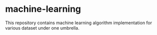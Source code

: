 # machine-learning
This repository contains machine learning algorithm implementation for various dataset under one umbrella.
